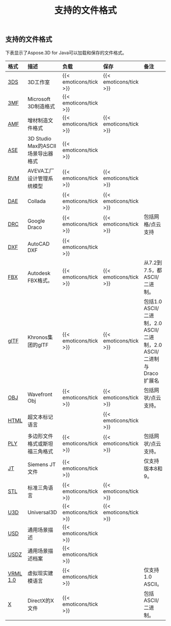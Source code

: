 ﻿---
title: 支持的文件格式
type: docs
weight: 20
url: /zh/java/supported-file-formats/
description: 下表显示了Aspose.3D for Java可以加载和保存的文件格式。
---
## **支持的文件格式**
下表显示了Aspose.3D for Java可以加载和保存的文件格式。

|**格式**|**描述**|**负载**|**保存**|**备注**|
|:- |:- |:- |:- |:- |
|[3DS](https://docs.fileformat.com/3d/3ds/)|3D工作室|{{< emoticons/tick >}}|{{< emoticons/tick >}}||
|[3MF](https://docs.fileformat.com/3d/3mf/)|Microsoft 3D制造格式|{{< emoticons/tick >}}|||
|[AMF](https://docs.fileformat.com/3d/amf/)|增材制造文件格式|{{< emoticons/tick >}}|{{< emoticons/tick >}}||
|[ASE](https://docs.fileformat.com/3d/ase/)|3D Studio Max的ASCII场景导出器格式|{{< emoticons/tick >}}|||
|[RVM](https://docs.fileformat.com/3d/rvm/)|AVEVA工厂设计管理系统模型|{{< emoticons/tick >}}|{{< emoticons/tick >}}||
|[DAE](https://docs.fileformat.com/3d/dae/)|Collada|{{< emoticons/tick >}}|{{< emoticons/tick >}}||
|[DRC](https://docs.fileformat.com/3d/drc/)|Google Draco|{{< emoticons/tick >}}|{{< emoticons/tick >}}|包括网格/点云支持|
|[DXF](https://docs.fileformat.com/cad/dxf/)|AutoCAD DXF|{{< emoticons/tick >}}|||
|[FBX](https://docs.fileformat.com/3d/fbx/)|Autodesk FBX格式。|{{< emoticons/tick >}}|{{< emoticons/tick >}}|从7.2到7.5，都ASCII/二进制。|
|[glTF](https://docs.fileformat.com/3d/glb/)|Khronos集团的glTF|{{< emoticons/tick >}}|{{< emoticons/tick >}}|包括1.0 ASCII/二进制，2.0 ASCII/二进制，2.0 ASCII/二进制与Draco扩展名|
|[OBJ](https://docs.fileformat.com/3d/obj/)|Wavefront Obj|{{< emoticons/tick >}}|{{< emoticons/tick >}}|包括网状/点云支持。|
|[HTML](https://docs.fileformat.com/web/html/)|超文本标记语言||{{< emoticons/tick >}}||
|[PLY](https://docs.fileformat.com/3d/ply/)|多边形文件格式或斯坦福三角格式|{{< emoticons/tick >}}|{{< emoticons/tick >}}|包括网状/点云支持。|
|[JT](https://docs.fileformat.com/3d/jt/)|Siemens JT文件|{{< emoticons/tick >}}||仅支持版本8和9。|
|[STL](https://docs.fileformat.com/cad/stl/)|标准三角语言|{{< emoticons/tick >}}|{{< emoticons/tick >}}||
|[U3D](https://docs.fileformat.com/3d/u3d/)|Universal3D|{{< emoticons/tick >}}|{{< emoticons/tick >}}||
|[USD](https://docs.fileformat.com/3d/usd/)|通用场景描述|{{< emoticons/tick >}}|||
|[USDZ](https://docs.fileformat.com/3d/usdz/)|通用场景描述档案|{{< emoticons/tick >}}|||
|[VRML 1.0](https://docs.fileformat.com/3d/vrml/)|虚拟现实建模语言|{{< emoticons/tick >}}||仅支持1.0 ASCII。|
|[X](https://docs.fileformat.com/3d/x/)|DirectX的X文件|{{< emoticons/tick >}}||包括ASCII/二进制。|

